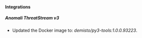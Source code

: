 
#### Integrations

##### Anomali ThreatStream v3

- Updated the Docker image to: *demisto/py3-tools:1.0.0.93223*.

